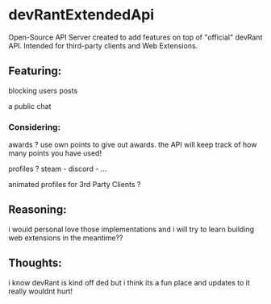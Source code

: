 # devRantExtendedApi
Open-Source API Server created to add features on top of "official" devRant API. Intended for third-party clients and Web Extensions.

## Featuring: 

blocking users posts

a public chat

### Considering:

awards ? use own points to give out awards. the API will keep track of how many points you have used!

profiles ? steam - discord - ...

animated profiles for 3rd Party Clients ?

## Reasoning:

i would personal love those implementations and i will try to learn building web extensions in the meantime??

## Thoughts:

i know devRant is kind off ded but i think its a fun place and updates to it really wouldnt hurt!
